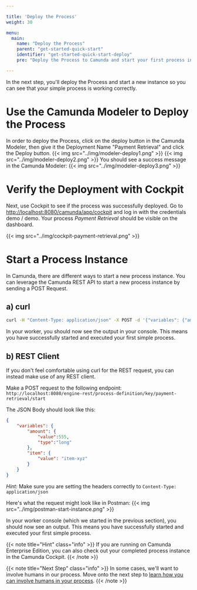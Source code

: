 ```yaml
---

title: 'Deploy the Process'
weight: 30

menu:
  main:
    name: "Deploy the Process"
    parent: "get-started-quick-start"
    identifier: "get-started-quick-start-deploy"
    pre: "Deploy the Process to Camunda and start your first process instances."

---
```


In the next step, you'll deploy the Process and start a new instance so you can see that your simple process is working correctly.

# Use the Camunda Modeler to Deploy the Process

In order to deploy the Process, click on the deploy button in the Camunda Modeler, then give it the Deployment Name "Payment Retrieval" and click the Deploy button.
{{< img src="../img/modeler-deploy1.png" >}}
{{< img src="../img/modeler-deploy2.png" >}}
You should see a success message in the Camunda Modeler:
{{< img src="../img/modeler-deploy3.png" >}}

# Verify the Deployment with Cockpit

Next, use Cockpit to see if the process was successfully deployed. Go to [http://localhost:8080/camunda/app/cockpit](http://localhost:8080/camunda/app/cockpit) and log in with the credentials demo / demo. Your process *Payment Retrieval* should be visible on the dashboard.

{{< img src="../img/cockpit-payment-retrieval.png" >}}


# Start a Process Instance

In Camunda, there are different ways to start a new process instance.
You can leverage the Camunda REST API to start a new process instance by sending a POST Request.

## a) curl

```sh
curl -H "Content-Type: application/json" -X POST -d '{"variables": {"amount": {"value":555,"type":"long"}, "item": {"value":"item-xyz"} } }' http://localhost:8080/engine-rest/process-definition/key/payment-retrieval/start
```

In your worker, you should now see the output in your console.
This means you have successfully started and executed your first simple process.

## b) REST Client

If you don't feel comfortable using curl for the REST request, you can instead make use of any REST client.

Make a POST request to the following endpoint:
`http://localhost:8080/engine-rest/process-definition/key/payment-retrieval/start`

The JSON Body should look like this:
```JSON
{
	"variables": {
		"amount": {
			"value":555,
			"type":"long"
		},
		"item": {
			"value": "item-xyz"
		}
	}
}
```

*Hint:* Make sure you are setting the headers correctly to `Content-Type: application/json`


Here's what the request might look like in Postman:
{{< img src="../img/postman-start-instance.png" >}}

In your worker console (which we started in the previous section), you should now see an output.
This means you have successfully started and executed your first simple process.

{{< note title="Hint" class="info" >}}
If you are running on Camunda Enterprise Edition, you can also check out your completed process instance in the Camunda Cockpit.
{{< /note >}}

{{< note title="Next Step" class="info" >}}
In some cases, we'll want to involve humans in our process. Move onto the next step to [learn how you can involve humans in your process](/get-started/quick-start/user-task/).
{{< /note >}}
